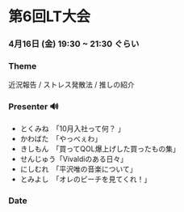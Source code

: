 # 第6回LT大会

### 4月16日 (金) 19:30 ~ 21:30 ぐらい

### Theme
近況報告 / ストレス発散法 / 推しの紹介

### Presenter 🔊
- とくみね　「10月入社って何？ 」
- かわばた　「やっべぇわ」
- きしもん　「買ってQOL爆上げした買ったもの集」
- せんじゅう「Vivaldiのある日々」
- にしむれ　「平沢唯の音楽について」
- とみよし　「オレのピーチを見てくれ！」

### Date
